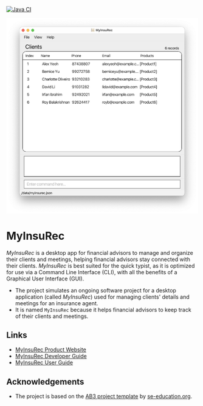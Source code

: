 [![Java CI](https://github.com/AY2223S1-CS2103T-W16-4/tp/workflows/Java%20CI/badge.svg)](https://github.com/AY2223S1-CS2103T-W16-4/tp/actions)

![Ui](docs/images/Ui.png)

# MyInsuRec
*MyInsuRec* is a desktop app for financial advisors to manage and organize their clients and meetings, helping
financial advisors stay connected with their clients. *MyInsuRec* is best suited for the quick typist, as it is
optimized for use via a Command Line Interface (CLI), with all the benefits of a Graphical User Interface (GUI).

* The project simulates an ongoing software project for a desktop application (called _MyInsuRec_) used for managing clients' details and meetings for an insurance agent.
* It is named `MyInsuRec` because it helps financial advisors to keep track of their clients and meetings.

## Links
* [MyInsuRec Product Website](https://ay2223s1-cs2103t-w16-4.github.io/tp)
* [MyInsuRec Developer Guide](https://ay2223s1-cs2103t-w16-4.github.io/tp/DeveloperGuide)
* [MyInsuRec User Guide](https://ay2223s1-cs2103t-w16-4.github.io/tp/UserGuide)

## Acknowledgements
* The project is based on the [AB3 project template](https://github.com/se-edu/addressbook-level3) by
[se-education.org](https://se-education.org).
